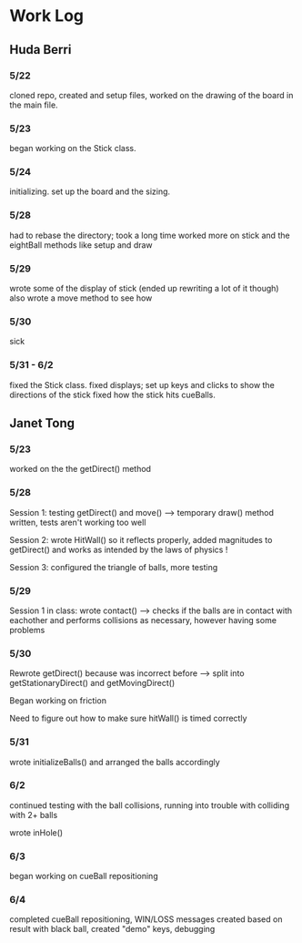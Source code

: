 # Work Log

## Huda Berri

### 5/22

cloned repo, created and setup files, worked on the drawing of the board in the main file.

### 5/23

began working on the Stick class. 

### 5/24
initializing. set up the board and the sizing.

### 5/28
had to rebase the directory; took a long time
worked more on stick and the eightBall methods like setup and draw

### 5/29
wrote some of the display of stick (ended up rewriting a lot of it though)
also wrote a move method to see how

### 5/30 
sick

### 5/31 - 6/2
fixed the Stick class.
  fixed displays; set up keys and clicks to show the directions of the stick
  fixed how the stick hits cueBalls.


## Janet Tong

### 5/23 

worked on the the getDirect() method

### 5/28

Session 1: testing getDirect() and move() --> temporary draw() method 
written, tests aren't working too well 

Session 2: wrote HitWall() so it reflects properly, added magnitudes to 
getDirect() and works as intended by the laws of physics ! 

Session 3: configured the triangle of balls, more testing 

### 5/29 

Session 1 in class: wrote contact() --> checks if the balls are in contact 
with eachother and performs collisions as necessary, however having some 
problems 


### 5/30 

Rewrote getDirect() because was incorrect before --> split into getStationaryDirect() and 
getMovingDirect() 

Began working on friction 

Need to figure out how to make sure hitWall() is timed correctly 

### 5/31 

wrote initializeBalls() and arranged the balls accordingly 

### 6/2 

continued testing with the ball collisions, running into trouble with colliding with 2+ balls 

wrote inHole() 

### 6/3 

began working on cueBall repositioning 

### 6/4 

completed cueBall repositioning, WIN/LOSS messages created based on result 
with black ball, created "demo" keys, debugging 
